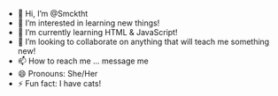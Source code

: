 - 👋 Hi, I’m @Smcktht
- 👀 I’m interested in learning new things!
- 🌱 I’m currently learning HTML & JavaScript!
- 💞️ I’m looking to collaborate on anything that will teach me something new!
- 📫 How to reach me ... message me
- 😄 Pronouns: She/Her
- ⚡ Fun fact: I have cats!

<!---
Smcktht/Smcktht is a ✨ special ✨ repository because its `README.md` (this file) appears on your GitHub profile.
You can click the Preview link to take a look at your changes.
--->
